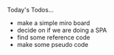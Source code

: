 Today's Todos...
- make a simple miro board 
- decide on if we are doing a SPA
- find some reference code 
- make some pseudo code 
